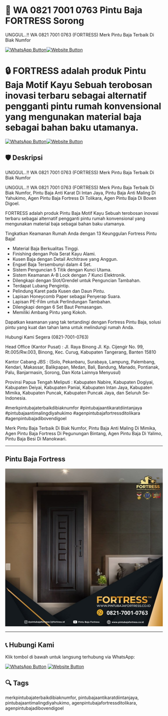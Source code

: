 # 🚪 WA 0821 7001 0763 Pintu Baja FORTRESS Sorong
UNGGUL..!! WA 0821 7001 0763 (FORTRESS) Merk Pintu Baja Terbaik Di Biak Numfor

[![WhatsApp Button](https://img.shields.io/badge/Chat%20via%20WhatsApp-25D366?style=for-the-badge&logo=whatsapp&logoColor=white)](https://wa.me/6282170010763)[![Website Button](https://img.shields.io/badge/Kunjungi%20Website-007BFF?style=for-the-badge&logo=google-chrome&logoColor=white)](https://www.pintubajafortress.co.id/)


# 🔒 FORTRESS adalah produk Pintu Baja Motif Kayu Sebuah terobosan inovasi terbaru sebagai alternatif pengganti pintu rumah konvensional yang mengunakan material baja sebagai bahan baku utamanya.

[![WhatsApp Button](https://img.shields.io/badge/Chat%20via%20WhatsApp-25D366?style=for-the-badge&logo=whatsapp&logoColor=white)](https://wa.me/6282170010763)[![Website Button](https://img.shields.io/badge/Kunjungi%20Website-007BFF?style=for-the-badge&logo=google-chrome&logoColor=white)](https://www.pintubajafortress.co.id/)


## 🛡️ Deskripsi
UNGGUL..!! WA 0821 7001 0763 (FORTRESS) Merk Pintu Baja Terbaik Di Biak Numfor

UNGGUL..!! WA 0821 7001 0763 (FORTRESS) Merk Pintu Baja Terbaik Di Biak Numfor, Pintu Baja Anti Karat Di Intan Jaya, Pintu Baja Anti Maling Di Yahukimo, Agen Pintu Baja Fortress Di Tolikara, Agen Pintu Baja Di Boven Digoel.

FORTRESS adalah produk Pintu Baja Motif Kayu Sebuah terobosan inovasi terbaru sebagai alternatif pengganti pintu rumah konvensional yang mengunakan material baja sebagai bahan baku utamanya.

Tingkatkan Keamanan Rumah Anda dengan 13 Keunggulan Fortress Pintu Baja! 
- Material Baja Berkualitas Tinggi.
- Finishing dengan Pola Serat Kayu Alami.
- Kusen Baja dengan Detail Architrave yang Anggun.
- Engsel Baja Tersembunyi dalam 4 Set.
- Sistem Penguncian 5 Titik dengan Kunci Utama.
- Sistem Keamanan A-B Lock dengan 7 Kunci Elektronik.
- Dilengkapi dengan Slot/Grendel untuk Penguncian Tambahan.
- Terdapat Lubang Pengintip.
- Pelindung Karet pada Kusen dan Daun Pintu.
- Lapisan Honeycomb Paper sebagai Penyerap Suara.
- Lapisan PE-Film untuk Perlindungan Tambahan.
- Dilengkapi dengan 6 Set Baut Pemasangan.
- Memiliki Ambang Pintu yang Kokoh.

Dapatkan keamanan yang tak tertandingi dengan Fortress Pintu Baja, solusi pintu yang kuat dan tahan lama untuk melindungi rumah Anda.

Hubungi Kami Segera (0821-7001-0763)

Head Office (Kantor Pusat) :
Jl. Raya Binong Jl. Kp. Cijengir No. 99, Rt.005/Rw.003, Binong, Kec. Curug, Kabupaten Tangerang, Banten 15810

Kantor Cabang JBS : (Solo, Pekanbaru, Surabaya, Lampung, Palembang, Kendari, Makassar, Balikpapan, Medan, Bali, Bandung, Manado, Pontianak, Palu, Banjarmasin, Sorong, Dan Kota Lainnya Menyusul)

Provinsi Papua Tengah Meliputi : Kabupaten Nabire, Kabupaten Dogiyai, Kabupaten Deiyai, Kabupaten Paniai, Kabupaten Intan Jaya, Kabupaten Mimika, Kabupaten Puncak, Kabupaten Puncak Jaya, dan Seluruh Se-Indonesia.

#merkpintubajaterbaikdibiaknumfor #pintubajaantikaratdiintanjaya #pintubajaantimalingdiyahukimo #agenpintubajafortressditolikara #agenpintubajadibovendigoel

Merk Pintu Baja Terbaik Di Biak Numfor, Pintu Baja Anti Maling Di Mimika, Agen Pintu Baja Fortress Di Pegunungan Bintang, Agen Pintu Baja Di Yalimo, Pintu Baja Besi Di Manokwari.


---

## Pintu Baja Fortress
![Pintu Baja Fortress](PB7.JPG)

---


## 📞 Hubungi Kami
Klik tombol di bawah untuk langsung terhubung via WhatsApp:

[![WhatsApp Button](https://img.shields.io/badge/Chat%20via%20WhatsApp-25D366?style=for-the-badge&logo=whatsapp&logoColor=white)](https://wa.me/6282170010763)
[![Website Button](https://img.shields.io/badge/Kunjungi%20Website-007BFF?style=for-the-badge&logo=google-chrome&logoColor=white)](https://www.pintubajafortress.co.id/)





## 🔍 Tags
merkpintubajaterbaikdibiaknumfor, pintubajaantikaratdiintanjaya, pintubajaantimalingdiyahukimo, agenpintubajafortressditolikara, agenpintubajadibovendigoel





